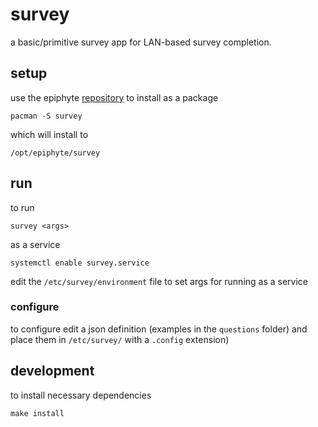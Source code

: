 survey
===

a basic/primitive survey app for LAN-based survey completion.

## setup

use the epiphyte [repository](https://github.com/epiphyte/repository) to install as a package

```
pacman -S survey
```

which will install to
```
/opt/epiphyte/survey
```

## run

to run
```
survey <args>
```

as a service
```
systemctl enable survey.service
```

edit the `/etc/survey/environment` file to set args for running as a service

### configure

to configure edit a json definition (examples in the `questions` folder) and place them in `/etc/survey/` with a `.config` extension)

## development

to install necessary dependencies

```
make install
```

